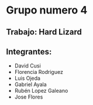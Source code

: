 # Grupo numero 4
## Trabajo: Hard Lizard
## Integrantes:
- David Cusi
- Florencia Rodriguez
- Luis Ojeda
- Gabriel Ayala
- Rubén Lopez Galeano
- Jose Flores 

